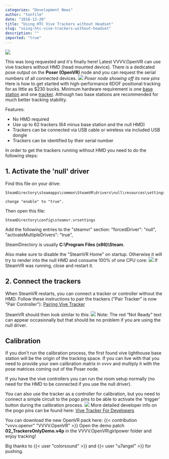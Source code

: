 ```yaml
---
categories: "Development News"
author: "tonfilm"
date: "2018-12-20"
title: "Using HTC Vive Trackers without Headset"
slug: "using-htc-vive-trackers-without-headset"
description: ""
imported: "true"
---
```



![](tracker-s01-min.png)

This was long requested and it's finally here! Latest VVVV.OpenVR can use vive trackers without HMD (head mounted device). There is a dedicated pose output on the **Poser (OpenVR)** node and you can request the serial numbers of all connected devices.
![](01_Poser.PNG)
*Poser node showing off its new pins*
Here is how to get started with high-performance 6DOF positional tracking for as little as $230 bucks. Minimum hardware requirement is one [base station](https://www.vive.com/us/accessory/base-station) and one [tracker](https://www.vive.com/us/vive-tracker). Although two base stations are recommended for much better tracking stability.

Features:
- No HMD required
- Use up to 62 trackers (64 minus base station and the null HMD)
- Trackers can be connected via USB cable or wireless via included USB dongle
- Trackers can be identified by their serial number

In order to get the trackers running without HMD you need to do the following steps:
## 1. Activate the 'null' driver
Find this file on your drive:
```
SteamDirectory\steamapps\common\SteamVR\drivers\null\resources\settings\default.vrsettings
```
    change "enable" to "true".

Then open this file:
```
SteamDirectory\config\steamvr.vrsettings
```
Add the following entries to the "steamvr" section:
    "forcedDriver": "null",
    "activateMultipleDrivers": "true",

SteamDirectory is usually **C:\Program Files (x86)\Steam**.

Also make sure to disable the "SteamVR Home" on startup. Otherwise it will try to render into the null HMD and consume 100% of one CPU core:
![](20_disable%20home.PNG)
If SteamVR was running, close and restart it.

## 2. Connect the trackers
When SteamVR restarts, you can connect a tracker or controller without the HMD. Follow these instructions to pair the trackers ("Pair Tracker" is now "Pair Controller"): [Pairing Vive Tracker](https://www.vive.com/eu/support/accessory/category_howto/pairing-vive-tracker.html)

SteamVR should then look similar to this:
![](10_steam.PNG)
Note: The red “Not Ready” text can appear occasionally but that should be no problem if you are using the null driver.

## Calibration
If you don't run the calibration process, the first found vive lighthouse base station will be the origin of the tracking space. If you can live with that you need to provide your own calibration matrix in vvvv and multiply it with the pose matrices coming out of the Poser node.

If you have the vive controllers you can run the room setup normally (no need for the HMD to be connected if you use the null driver).

You can also use the tracker as a controller for calibration, but you need to connect a simple circuit to the pogo pins to be able to activate the 'trigger' button during the calibration process.
![](8266751503881043597.png)
More detailed developer info on the pogo pins can be found here: [Vive Tracker For Developers](https://developer.vive.com/us/vive-tracker-for-developer)

You can download the new OpenVR pack here: {{< contribution "vvvv.openvr" "VVVV.OpenVR" >}}
Open the demo patch **02_TrackersOnlyDemo.v4p** in the VVVV.OpenVR\girlpower folder and enjoy tracking!

Big thanks to {{< user "colorsound" >}} and {{< user "u7angel" >}} for pushing.
